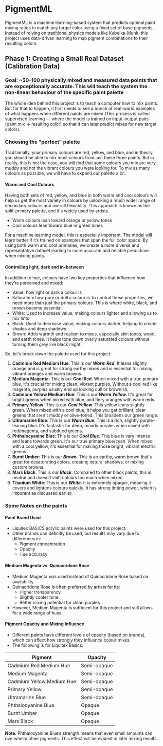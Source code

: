 # PigmentML
PigmentML is a machine learning-based system that predicts optimal paint mixing ratios to match any target color using a fixed set of base pigments. Instead of relying on traditional physics models like Kubelka-Munk, this project uses data-driven learning to map pigment combinations to their resulting colors.

## Phase 1: Creating a Small Real Dataset (Calibration Data)
### Goal: ~50-100 physically mixed and measured data points that are expceptionally accurate. This will teach the system the non-linear behaviour of the specific paint palette
The whole idea behind this project is to teach a computer how to mix paints. But for that to happen, it first needs to see a bunch of real-world examples of what happens when different paints are mixed (This process is called supervised learning — where the model is trained on input–output pairs (paint mix → resulting color) so that it can later predict mixes for new target colors). 

### Choosing the "perfect" palette 
Traditionally, your primary colours are red, yellow, and blue, and in theory, you should be able to mix most colours from just these three paints. But in reality, this is not the case, you will find that some colours you mix are very muddy and not the vibrant colours you were looking for. To mix as many colours as possible, we will have to expand our palette a bit. 

#### Warm and Cool Colours
Having both sets of red, yellow, and blue in both warm and cool colours will help us get the most variety in colours by unlocking a much wider range of secondary colours and overall flexiabilty. This approach is known as the split-primary palette, and it's widely used by artists. 
- Warm colours lean toward orange or yellow tones
- Cool colours lean toward blue or green tones

For a machine learning model, this is especially important. The model will learn better if it’s trained on examples that span the full color space. By using both warm and cool primaries, we create a more diverse and representative dataset leading to more accurate and reliable predictions when mixing paints.

#### Controlling light, dark and in-between 
In addition to hue, colours have two key properties that influence how they’re perceived and mixed:
- Value: how light or dark a colour is
- Saturation: how pure or dull a colour is
To control these properties, we need more than just the primary colours. This is where white, black, and brown become essential:
- White: Used to increase value, making colours lighter and allowing us to mix tints
- Black: Used to decrease value, making colours darker, helping to create shades and deep shadows
- Brown: Adds warmth and realism to mixes, especially skin tones, wood, and earth tones. It helps tone down overly saturated colours without turning them grey like black might.

So, let's break down the palette used for this project:
1. **Cadmium Red Medium Hue**: This is our _**Warm Red**_. It leans slightly orange and is great for strong earthy mixes and is essential for mixing vibrant oranges and warm browns. 
3. **Medium Magenta**: This is our **Cool Red**. When mixed with a true primary blue, it's crucial for mixing clean, vibrant purples. Without a cool red like magenta, purples usually end up looking dull or brownish.
4. **Cadmium Yellow Medium Hue**: This is our _**Warm Yellow**_. It's great for bright greens when mixed with blue, and fiery oranges with warm reds.
5. **Primary Yellow**: This is our _**Cool Yellow**_. This yellow leans slightly green. When mixed with a cool blue, it helps you get brilliant, clear greens that aren't muddy or olive-toned. This broadens our green range.
6. **Ultramarine Blue**: This is our _**Warm Blue**_. This is a rich, slightly purple-leaning blue. It's fantastic for deep, moody purples when mixed with red/magenta, and subdued greens.
7. **Phthalocyanine Blue**: This is our _**Cool Blue**_. This blue is  very intense and leans towards green. It's our true primary blue/cyan. When mixed with a cool yellow, it's essential for making those bright, vibrant electric greens.
8. **Burnt Umber**: This is our _**Brown**_. This is an earthy, warm brown that's great for desaturating colors, creating natural shadows, or mixing custom browns.
9. **Mars Black**: This is our _**Black**_. Compared to other black paints, this is neutral and doesn’t shift colours too much when mixed.
10. **Titanium White**: This is our _**White**_. It is extremely opaque, meaning it covers and lightens colours quickly. It has strong tinting power, which is imporant as discussed earlier. 

### Some Notes on the paints
####  Paint Brand Used
- Liquitex BASICS acrylic paints were used for this project.
- Other brands can definitly be used, but results may vary due to differences in:
  - Pigment concentration
  - Opacity
  - Hue accuracy
    
#### Medium Magenta vs. Quinacridone Rose
- Medium Magenta was used instead of Quinacridone Rose based on availability.
- Quinacridone Rose is often preferred by artists for its:
  - Higher transparency
  - Slightly cooler tone
  - Better mixing potential for clean purples
- However, Medium Magenta is sufficient for this project and still allows for a wide range of hues.

#### Pigment Opacity and Mixing Influence
- Different paints have different levels of opacity (based on brands), which can affect how strongly they influence colour mixes.
- The following is for Liquitex Basics: 

| Pigment                  | Opacity      |
|--------------------------|--------------|
| Cadmium Red Medium Hue   | Semi-opaque  |
| Medium Magenta           | Semi-opaque  |
| Cadmium Yellow Medium Hue| Semi-opaque  |
| Primary Yellow           | Semi-opaque  |
| Ultramarine Blue         | Semi-opaque  |
| Phthalocyanine Blue      | Opaque       |
| Burnt Umber             | Opaque       |
| Mars Black               | Opaque       |


**Note:** Phthalocyanine Blue’s strength means that even small amounts can overwhelm other pigments. This effect will be evident in later mixing results.
